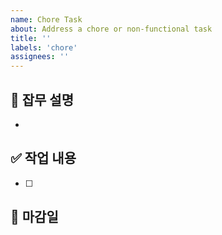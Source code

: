```yaml
---
name: Chore Task
about: Address a chore or non-functional task
title: ''
labels: 'chore'
assignees: ''
---
```


## 🧹 잡무 설명

-

## ✅ 작업 내용

- [ ]

## 📆 마감일

